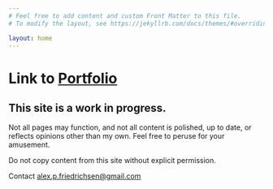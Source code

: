 ```yaml
---
# Feel free to add content and custom Front Matter to this file.
# To modify the layout, see https://jekyllrb.com/docs/themes/#overriding-theme-defaults

layout: home
---
```

# Link to [Portfolio](https://honestafblog.com/Portfolio)


## This site is a work in progress. 
Not all pages may function, and not all content is polished, up to date, or reflects opinions other than my own. 
Feel free to peruse for your amusement.

Do not copy content from this site without explicit permission.

Contact alex.p.friedrichsen@gmail.com
